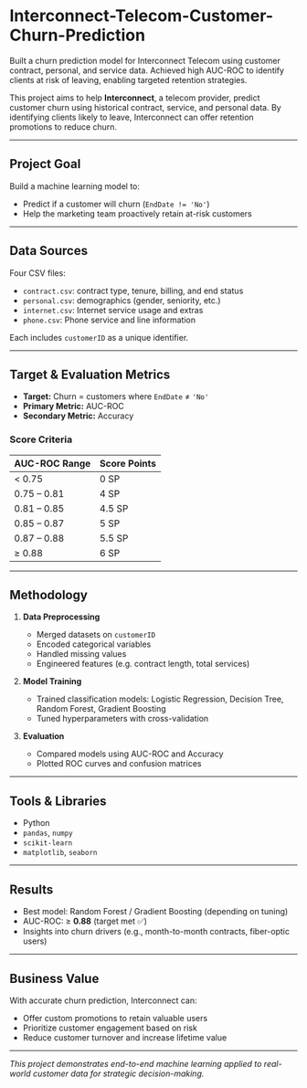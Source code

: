 # Interconnect-Telecom-Customer-Churn-Prediction
Built a churn prediction model for Interconnect Telecom using customer contract, personal, and service data. Achieved high AUC-ROC to identify clients at risk of leaving, enabling targeted retention strategies.


This project aims to help **Interconnect**, a telecom provider, predict customer churn using historical contract, service, and personal data. By identifying clients likely to leave, Interconnect can offer retention promotions to reduce churn.

---

## Project Goal

Build a machine learning model to:
- Predict if a customer will churn (`EndDate != 'No'`)
- Help the marketing team proactively retain at-risk customers

---

##  Data Sources

Four CSV files:
- `contract.csv`: contract type, tenure, billing, and end status
- `personal.csv`: demographics (gender, seniority, etc.)
- `internet.csv`: Internet service usage and extras
- `phone.csv`: Phone service and line information

Each includes `customerID` as a unique identifier.

---

##  Target & Evaluation Metrics

- **Target:** Churn = customers where `EndDate` ≠ `'No'`
- **Primary Metric:** AUC-ROC
- **Secondary Metric:** Accuracy

###  Score Criteria
| AUC-ROC Range     | Score Points |
|-------------------|--------------|
| < 0.75            | 0 SP         |
| 0.75 – 0.81       | 4 SP         |
| 0.81 – 0.85       | 4.5 SP       |
| 0.85 – 0.87       | 5 SP         |
| 0.87 – 0.88       | 5.5 SP       |
| ≥ 0.88            | 6 SP         |

---

##  Methodology

1. **Data Preprocessing**
   - Merged datasets on `customerID`
   - Encoded categorical variables
   - Handled missing values
   - Engineered features (e.g. contract length, total services)

2. **Model Training**
   - Trained classification models: Logistic Regression, Decision Tree, Random Forest, Gradient Boosting
   - Tuned hyperparameters with cross-validation

3. **Evaluation**
   - Compared models using AUC-ROC and Accuracy
   - Plotted ROC curves and confusion matrices

---

##  Tools & Libraries

- Python
- `pandas`, `numpy`
- `scikit-learn`
- `matplotlib`, `seaborn`

---

##  Results

- Best model: Random Forest / Gradient Boosting (depending on tuning)
- AUC-ROC: ≥ **0.88** (target met ✅)
- Insights into churn drivers (e.g., month-to-month contracts, fiber-optic users)

---

##  Business Value

With accurate churn prediction, Interconnect can:
- Offer custom promotions to retain valuable users
- Prioritize customer engagement based on risk
- Reduce customer turnover and increase lifetime value

---

*This project demonstrates end-to-end machine learning applied to real-world customer data for strategic decision-making.*
